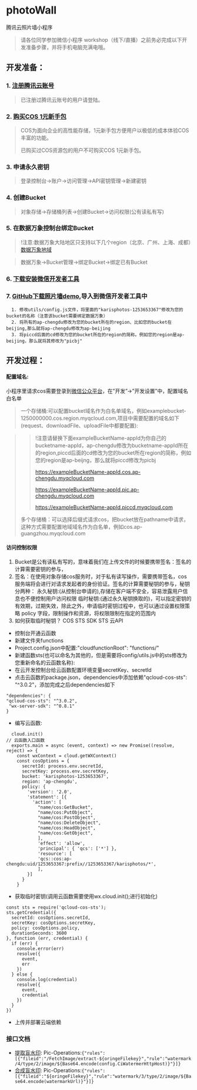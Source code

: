 # photoWall
腾讯云照片墙小程序

> 请各位同学参加微信小程序 workshop（线下/直播）之前务必完成以下开发准备步骤，并将手机电脑充满电哦。



## 开发准备：

### 1. [注册腾讯云账号](https://cloud.tencent.com/register)

> 已注册过腾讯云账号的用户请登陆。
>

### 2. [购买COS 1元新手包](https://cloud.tencent.com/act/pro/cos )

> COS为面向企业的高性能存储，1元新手包方便用户以极低的成本体验COS丰富的功能。
>
> 已购买过COS资源包的用户不可购买COS 1元新手包。

### 3. 申请永久密钥
> 登录控制台->账户->访问管理->API密钥管理->新建密钥
### 4. 创建Bucket
> 对象存储->存储桶列表->创建Bucket->访问权限(公有读私有写)
### 5. 在数据万象控制台绑定Bucket
>!注意:数据万象大陆地区只支持以下几个region（北京、广州、上海、成都）[数据万象地域](https://cloud.tencent.com/document/product/460/31066)

> 数据万象->Bucket管理->绑定Bucket->绑定已有Bucket
### 6. [下载安装微信开发者工具](https://developers.weixin.qq.com/miniprogram/dev/devtools/download.html   )
### 7. [GitHub下载照片墙demo](https://github.com/15809284891/photoWall ),导入到微信开发者工具中
      1. 修改utils/config.js文件，将里面的"karisphotos-1253653367"修改为您的bucket的名称（注意该bucket需要绑定数据万象）
      2. 将所有的ap-chengdu修改为您的bucket所在的region、比如您的bucket在beijing,那么就将ap-chengdu修改为ap-beijing
      3. 将piccd后面的cd修改为您的bucket所在的region的简称。例如您的region是ap-beijing，那么就将其修改为"picbj"



## 开发过程：


#### 配置域名:
小程序里请求cos需要登录到[微信公众平台](https://mp.weixin.qq.com/wxamp/devprofile/get_profile?token=196154795&lang=zh_CN)，在”开发”->”开发设置”中，配置域名白名单

> 一个存储桶:可以配置bucket域名作为白名单域名，例如examplebucket-1250000000.cos.region.myqcloud.com,项目中需要配置的域名如下(request、downloadFile、uploadFile中都要配置):

>>!注意请替换下面exampleBucketName-appId为你自己的bucketname-appId，ap-chengdu修改为bucketname-appId所在的region,piccd后面的cd修改为您的bucket所在region的简称，例如您的region是ap-beijng，那么就将piccd修改为picbj
>>
>>https://exampleBucketName-appId.cos.ap-chengdu.myqcloud.com
>>
>>https://exampleBucketName-appId.pic.ap-chengdu.myqcloud.com
>>
>>https://exampleBucketName-appId.piccd.myqcloud.com
>
> 多个存储桶：可以选择后缀式请求cos，把bucket放在pathname中请求，这种方式需要配置地域域名作为白名单，例如cos.ap-guangzhou.myqcloud.com
#### 访问控制权限
  1. Bucket是公有读私有写的，意味着我们在上传文件的时候要携带签名：签名的计算需要密钥的参与，
  2. 签名：在使用对象存储cos服务时，对于私有读写操作，需要携带签名，cos服务端将会进行对请求发起者的身份验证。签名的计算需要秘钥的参与，秘钥分两种：
      永久秘钥:(从控制台申请的),存储在客户端不安全，容易泄露用户信息也不便控制用户访问权限
      临时秘钥:(通过永久秘钥换取的)，可以指定密钥的有效期，过期失效，除此之外，申请临时密钥过程中，也可以通过设置权限策略 policy 字段，限制操作和资源，将权限限制在指定的范围内
  3. 如何获取临时秘钥？
      COS STS SDK
      STS 云API
  - 控制台开通云函数
  -	新建文件夹functions
  - Project.config.json中配置:"cloudfunctionRoot": "functions/"
  - 新建函数sts(也可以命名为其他的，但是需要将config/utils.js中的sts修改为您重新命名的云函数名称):
  - 在云开发控制台给云函数配置环境变量secretKey、secretId
  - 点击云函数的package.json，dependencies中添加依赖"qcloud-cos-sts": "^3.0.2"，添加完成之后dependencies如下
  ```
  "dependencies": {    
  "qcloud-cos-sts": "^3.0.2",
   "wx-server-sdk": "^0.8.1"
 }
  ```
  - 编写云函数:

```
  cloud.init()
// 云函数入口函数
  exports.main = async (event, context) => new Promise((resolve, reject) => {
    const wxContext = cloud.getWXContext()
    const cosOptions = {
      secretId: process.env.secretId,
      secretKey: process.env.secretKey,
      bucket: 'karisphotos-1253653367',
      region: 'ap-chengdu',
      policy: {
        'version': '2.0',
        'statement': [{
          'action': [
            "name/cos:GetBucket",
            "name/cos:PutObject",
            "name/cos:PostObject",
            "name/cos:DeleteObject",
            "name/cos:HeadObject",
            "name/cos:GetObject",
            ],
            'effect': 'allow',
            'principal': { 'qcs': ['*'] },
            'resource': [
            'qcs::cos:ap-chengdu:uid/1253653367:prefix//1253653367/karisphotos/*',
            ],
        }]
      }
    }

```
  - 获取临时密钥(调用云函数需要使用wx.cloud.init();进行初始化)

  ```
  const sts = require('qcloud-cos-sts');
  sts.getCredential({
    secretId: cosOptions.secretId,
    secretKey: cosOptions.secretKey,
    policy: cosOptions.policy,
    durationSeconds: 3600
  }, function (err, credential) {
    if (err) {
      console.error(err)
      resolve({
        event,
        err
      })
    } else {
      console.log(credential)
      resolve({
        event,
        credential
      })
    }
  })
  ```

  - 上传并部署云端依赖

  ### 接口文档
  - [提取盲水印](https://cloud.tencent.com/document/product/460/19017#.E6.8F.90.E5.8F.96.E7.9B.B2.E6.B0.B4.E5.8D.B0):
    Pic-Operations:`{"rules":[{"fileid":"/FetchImage/extract-${oringeFilekey}","rule":"watermark/4/type/2/image/${Base64.encode(config.CiWatermerHttpHost)}"}]}`
  - [合成盲水印](https://cloud.tencent.com/document/product/460/18147):
      Pic-Operations:`{"rules":[{"fileid":"${oringeFilekey}","rule":"watermark/3/type/2/image/${Base64.encode(watermarkUrl)}"}]}`
